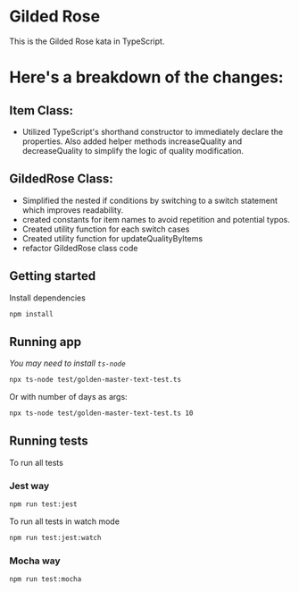 # Gilded Rose

This is the Gilded Rose kata in TypeScript.

# Here's a breakdown of the changes:

## Item Class:

- Utilized TypeScript's shorthand constructor to immediately declare the properties. Also added helper methods increaseQuality and decreaseQuality to simplify the logic of quality modification.

## GildedRose Class:

- Simplified the nested if conditions by switching to a switch statement which improves readability.
- created constants for item names to avoid repetition and potential typos.
- Created utility function for each switch cases
- Created utility function for updateQualityByItems
- refactor GildedRose class code

## Getting started

Install dependencies

```sh
npm install
```

## Running app

_You may need to install `ts-node`_

```sh
npx ts-node test/golden-master-text-test.ts
```

Or with number of days as args:

```sh
npx ts-node test/golden-master-text-test.ts 10
```

## Running tests

To run all tests

### Jest way

```sh
npm run test:jest
```

To run all tests in watch mode

```sh
npm run test:jest:watch
```

### Mocha way

```sh
npm run test:mocha
```
